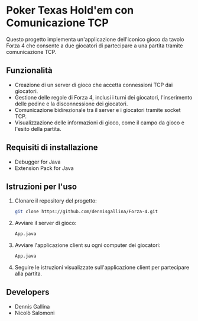# Poker Texas Hold'em con Comunicazione TCP

Questo progetto implementa un'applicazione dell'iconico gioco da tavolo Forza 4 che consente a due giocatori di partecipare a una partita tramite comunicazione TCP.

## Funzionalità

- Creazione di un server di gioco che accetta connessioni TCP dai giocatori.
- Gestione delle regole di Forza 4, inclusi i turni dei giocatori, l'inserimento delle pedine e la disconnessione dei giocatori.
- Comunicazione bidirezionale tra il server e i giocatori tramite socket TCP.
- Visualizzazione delle informazioni di gioco, come il campo da gioco e l'esito della partita.

## Requisiti di installazione

- Debugger for Java
- Extension Pack for Java

## Istruzioni per l'uso

1. Clonare il repository del progetto:

    ```bash
    git clone https://github.com/dennisgallina/Forza-4.git
    ```

2. Avviare il server di gioco:

    ```bash
    App.java
    ```

3. Avviare l'applicazione client su ogni computer dei giocatori:

    ```bash
    App.java
    ```

4. Seguire le istruzioni visualizzate sull'applicazione client per partecipare alla partita.

## Developers

- Dennis Gallina
- Nicolò Salomoni